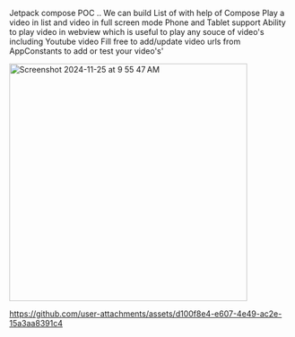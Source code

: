 Jetpack compose POC .. 
We can build List of with help of Compose
Play a video in list and video in full screen mode
Phone and Tablet support
Ability to play video in webview which is useful to play any souce of video's including Youtube video
Fill free to add/update video urls from AppConstants to add or test your video's'


<img width="424" alt="Screenshot 2024-11-25 at 9 55 47 AM" src="https://github.com/user-attachments/assets/60787260-a63d-4e21-84f3-30420db8f7f8">

https://github.com/user-attachments/assets/d100f8e4-e607-4e49-ac2e-15a3aa8391c4

